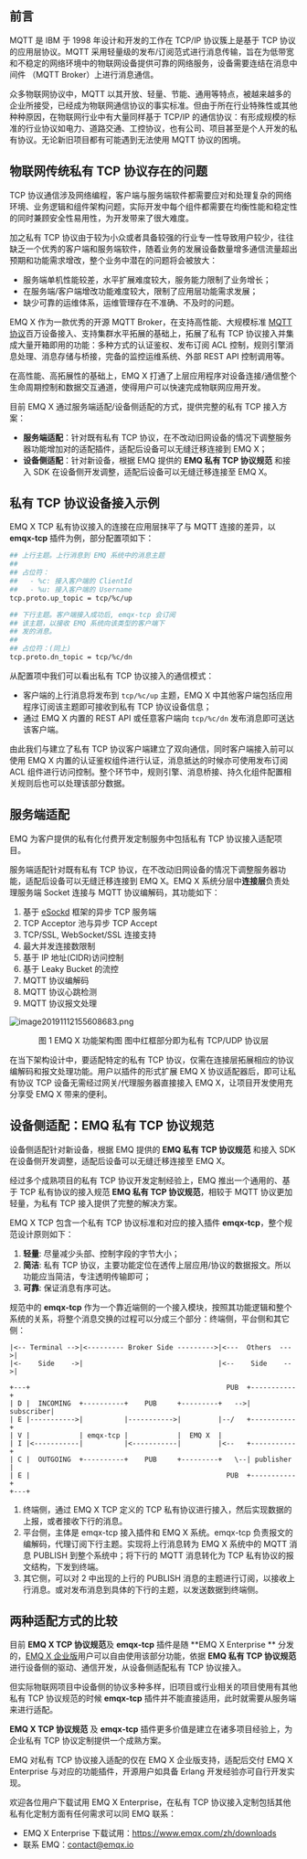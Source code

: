 ## 前言

MQTT 是 IBM 于 1998 年设计和开发的工作在 TCP/IP 协议簇上是基于 TCP 协议的应用层协议。MQTT 采用轻量级的发布/订阅范式进行消息传输，旨在为低带宽和不稳定的网络环境中的物联网设备提供可靠的网络服务，设备需要连结在消息中间件 （MQTT Broker）上进行消息通信。

众多物联网协议中，MQTT 以其开放、轻量、节能、通用等特点，被越来越多的企业所接受，已经成为物联网通信协议的事实标准。但由于所在行业特殊性或其他种种原因，在物联网行业中有大量同样基于 TCP/IP 的通信协议：有形成规模的标准的行业协议如电力、道路交通、工控协议，也有公司、项目甚至是个人开发的私有协议。无论新旧项目都有可能遇到无法使用 MQTT 协议的困境。



## 物联网传统私有 TCP 协议存在的问题

TCP 协议通信涉及网络编程，客户端与服务端软件都需要应对和处理复杂的网络环境、业务逻辑和组件架构问题，实际开发中每个组件都需要在均衡性能和稳定性的同时兼顾安全性易用性，为开发带来了很大难度。

加之私有 TCP 协议由于较为小众或者具备较强的行业专一性导致用户较少，往往缺乏一个优秀的客户端和服务端软件，随着业务的发展设备数量增多通信流量超出预期和功能需求增改，整个业务中潜在的问题将会被放大：

- 服务端单机性能较差，水平扩展难度较大，服务能力限制了业务增长；
- 在服务端/客户端增改功能难度较大，限制了应用层功能需求发展；
- 缺少可靠的运维体系，运维管理存在不准确、不及时的问题。

EMQ X 作为一款优秀的开源 MQTT Broker，在支持高性能、大规模标准 [MQTT 协议](https://www.emqx.com/zh/mqtt)百万设备接入、支持集群水平拓展的基础上，拓展了私有 TCP 协议接入并集成大量开箱即用的功能：多种方式的认证鉴权、发布订阅 ACL 控制，规则引擎消息处理、消息存储与桥接，完备的监控运维系统、外部 REST API 控制调用等。

在高性能、高拓展性的基础上，EMQ X 打通了上层应用程序对设备连接/通信整个生命周期控制和数据交互通道，使得用户可以快速完成物联网应用开发。

目前 EMQ X 通过服务端适配/设备侧适配的方式，提供完整的私有 TCP 接入方案：

- **服务端适配**：针对既有私有 TCP 协议，在不改动旧网设备的情况下调整服务器功能增加对的适配插件，适配后设备可以无缝迁移连接到 EMQ X；
- **设备侧适配**：针对新设备，根据 EMQ 提供的 **EMQ 私有 TCP 协议规范** 和接入 SDK 在设备侧开发调整，适配后设备可以无缝迁移连接至 EMQ X。

## 私有 TCP 协议设备接入示例

EMQ X TCP 私有协议接入的连接在应用层抹平了与 MQTT 连接的差异，以 **emqx-tcp** 插件为例，部分配置项如下：

```bash
## 上行主题。上行消息到 EMQ 系统中的消息主题
##
## 占位符：
##   - %c: 接入客户端的 ClientId
##   - %u: 接入客户端的 Username
tcp.proto.up_topic = tcp/%c/up

## 下行主题。客户端接入成功后, emqx-tcp 会订阅
## 该主题，以接收 EMQ 系统向该类型的客户端下
## 发的消息。
##
## 占位符：(同上)
tcp.proto.dn_topic = tcp/%c/dn
```

从配置项中我们可以看出私有 TCP 协议接入的通信模式：

- 客户端的上行消息将发布到 `tcp/%c/up` 主题，EMQ X 中其他客户端包括应用程序订阅该主题即可接收到私有 TCP 协议设备信息；
- 通过 EMQ X 内置的 REST API 或任意客户端向 `tcp/%c/dn` 发布消息即可送达该客户端。

由此我们与建立了私有 TCP 协议客户端建立了双向通信，同时客户端接入前可以使用 EMQ X 内置的认证鉴权组件进行认证，消息抵达的时候亦可使用发布订阅 ACL 组件进行访问控制。整个环节中，规则引擎、消息桥接、持久化组件配置相关规则后也可以处理该部分数据。



## 服务端适配

EMQ 为客户提供的私有化付费开发定制服务中包括私有 TCP 协议接入适配项目。

服务端适配针对既有私有 TCP 协议，在不改动旧网设备的情况下调整服务器功能，适配后设备可以无缝迁移连接到 EMQ X。EMQ X 系统分层中**连接层**负责处理服务端 Socket 连接与 MQTT 协议编解码，其功能如下：

1. 基于 [eSockd](https://github.com/emqx/esockd) 框架的异步 TCP 服务端
2. TCP Acceptor 池与异步 TCP Accept
3. TCP/SSL, WebSocket/SSL 连接支持
4. 最大并发连接数限制
5. 基于 IP 地址(CIDR)访问控制
6. 基于 Leaky Bucket 的流控
7. MQTT 协议编解码
8. MQTT 协议心跳检测
9. MQTT 协议报文处理

![image20191112155608683.png](https://static.emqx.net/images/ef9120fce3c3c1f8e792f1e3dda6a629.png)

<center>图 1 EMQ X 功能架构图 图中红框部分即为私有 TCP/UDP 协议层</center>

在当下架构设计中，要适配特定的私有 TCP 协议，仅需在连接层拓展相应的协议编解码和报文处理功能。用户以插件的形式扩展 EMQ X 协议适配器后，即可让私有协议 TCP 设备无需经过网关/代理服务器直接接入 EMQ X，让项目开发使用充分享受 EMQ X 带来的便利。



## 设备侧适配：EMQ 私有 TCP 协议规范

设备侧适配针对新设备，根据 EMQ 提供的 **EMQ 私有 TCP 协议规范** 和接入 SDK 在设备侧开发调整，适配后设备可以无缝迁移连接至 EMQ X。

经过多个成熟项目的私有 TCP 协议开发定制经验上，EMQ 推出一个通用的、基于 TCP 私有协议的接入规范 **EMQ 私有 TCP 协议规范**，相较于 MQTT 协议更加轻量，为私有 TCP 接入提供了完整的解决方案。

EMQ X TCP 包含一个私有 TCP 协议标准和对应的接入插件 **emqx-tcp**，整个规范设计原则如下：

1. **轻量**: 尽量减少头部、控制字段的字节大小；
2. **简洁**: 私有 TCP 协议，主要功能定位在透传上层应用/协议的数据报文。所以功能应当简洁，专注透明传输即可；
3. **可靠**: 保证消息有序可达。

规范中的 **emqx-tcp** 作为一个靠近端侧的一个接入模块，按照其功能逻辑和整个系统的关系，将整个消息交换的过程可以分成三个部分：终端侧，平台侧和其它侧：

```
|<-- Terminal -->|<--------- Broker Side --------->|<---  Others  --->|
|<-    Side    ->|                                 |<--    Side    -->|

+---+                                                PUB  +-----------+
| D |  INCOMING  +----------+    PUB     +---------+   -->| subscriber|
| E |----------->|          |----------->|         |--/   +-----------+
| V |            | emqx-tcp |            |  EMQ X  |
| I |<-----------|          |<-----------|         |<--   +-----------+
| C |  OUTGOING  +----------+    PUB     +---------+   \--| publisher |
| E |                                                PUB  +-----------+
+---+
```

1. 终端侧，通过 EMQ X TCP 定义的 TCP 私有协议进行接入，然后实现数据的上报，或者接收下行的消息。
2. 平台侧，主体是 emqx-tcp 接入插件和 EMQ X 系统。emqx-tcp 负责报文的编解码，代理订阅下行主题。实现将上行消息转为 EMQ X 系统中的 MQTT 消息 PUBLISH 到整个系统中；将下行的 MQTT 消息转化为 TCP 私有协议的报文结构，下发到终端。
3. 其它侧，可以对 2 中出现的上行的 PUBLISH 消息的主题进行订阅，以接收上行消息。或对发布消息到具体的下行的主题，以发送数据到终端侧。



## 两种适配方式的比较

目前 **EMQ X TCP 协议规范**及 **emqx-tcp** 插件是随 **EMQ X Enterprise ** 分发的，[EMQ X 企业版](https://www.emqx.com/zh/products/emqx)用户可以自由使用该部分功能，依据 **EMQ 私有 TCP 协议规范** 进行设备侧的驱动、通信开发，从设备侧适配私有 TCP 协议接入。

但实际物联网项目中设备侧的协议多种多样，旧项目或行业相关的项目使用有其他私有 TCP 协议规范的时候 **emqx-tcp** 插件并不能直接适用，此时就需要从服务端来进行适配。

**EMQ X TCP 协议规范** 及 **emqx-tcp** 插件更多价值是建立在诸多项目经验上，为企业私有 TCP 协议定制提供一个成熟方案。

EMQ 对私有 TCP 协议接入适配的仅在 EMQ X 企业版支持，适配后交付 EMQ X Enterprise 与对应的功能插件，开源用户如具备 Erlang 开发经验亦可自行开发实现。

欢迎各位用户下载试用 EMQ X Enterprise，在私有 TCP 协议接入定制包括其他私有化定制方面有任何需求可以同 EMQ 联系：

- EMQ X Enterprise 下载试用：https://www.emqx.com/zh/downloads
- 联系 EMQ：contact@emqx.io
